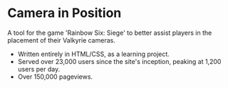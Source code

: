 # Camera in Position
A tool for the game 'Rainbow Six: Siege' to better assist players in the placement of their Valkyrie cameras.
* Written entirely in HTML/CSS, as a learning project.
* Served over 23,000 users since the site's inception, peaking at 1,200 users per day.
* Over 150,000 pageviews.
